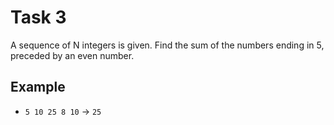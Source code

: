 # Task 3

A sequence of N integers is given. Find the sum of the numbers ending in 5, preceded
by an even number.

## Example

- `5 10 25 8 10` -> `25`

